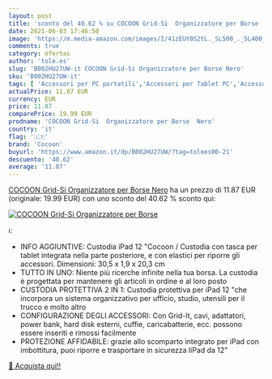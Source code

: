 ```yaml
---
layout: post
title: 'sconto del 40.62 % su COCOON Grid-Si  Organizzatore per Borse   '
date: 2021-06-03 17:46:50
image: 'https://m.media-amazon.com/images/I/41zEUY0S2tL._SL500_._SL400_.jpg'
comments: true
category: ofertas
author: 'tole.es'
slug: 'B002HU27UW-it COCOON Grid-Si Organizzatore per Borse Nero'
sku: 'B002HU27UW-it'
tags: [ 'Accessori per PC portatili','Accessori per Tablet PC','Accessori per computer','Accessori per valigie e da viaggio','Accessori tascabili','Borse e Messenger per PC portatili','Borse per PC portatili','Custodie morbide e rigide per Tablet PC','Custodie rigide per Tablet PC','Informatica','Organizer borsa','Valigeria','cocoon', ]
actualPrice: 11.87 EUR
currency: EUR
price: 11.87
comparePrice: 19.99 EUR
prodname: 'COCOON Grid-Si  Organizzatore per Borse  Nero'
country: 'it'
flag: '🇮🇹'
brand: 'Cocoon'
buyurl: 'https://www.amazon.it/dp/B002HU27UW/?tag=tolees00-21'
descuento: '40.62'
average: '11.87'
---
```


[COCOON Grid-Si  Organizzatore per Borse  Nero](https://www.amazon.it/dp/B002HU27UW/?tag=tolees00-21) ha un prezzo di 11.87 EUR (originale: 19.99 EUR) con uno sconto del 40.62 % sconto qui:

[![COCOON Grid-Si  Organizzatore per Borse ](https://m.media-amazon.com/images/I/41zEUY0S2tL._SL500_._SL400_.jpg)](https://www.amazon.it/dp/B002HU27UW/?tag=tolees00-21)

ℹ️:

- INFO AGGIUNTIVE: Custodia iPad 12 "Cocoon / Custodia con tasca per tablet integrata nella parte posteriore, e con elastici per riporre gli accessori. Dimensioni: 30,5 x 1,9 x 20,3 cm
- TUTTO IN UNO: Niente più ricerche infinite nella tua borsa. La custodia è progettata per mantenere gli articoli in ordine e al loro posto
- CUSTODIA PROTETTIVA 2 IN 1: Custodia protettiva per iPad 12 "che incorpora un sistema organizzativo per ufficio, studio, utensili per il trucco e molto altro
- CONFIGURAZIONE DEGLI ACCESSORI: Con Grid-It, cavi, adattatori, power bank, hard disk esterni, cuffie, caricabatterie, ecc. possono essere inseriti e rimossi facilmente
- PROTEZIONE AFFIDABILE: grazie allo scomparto integrato per iPad con imbottitura, puoi riporre e trasportare in sicurezza liPad da 12"

[🛒 Acquista qui!!](https://www.amazon.it/dp/B002HU27UW/?tag=tolees00-21)
